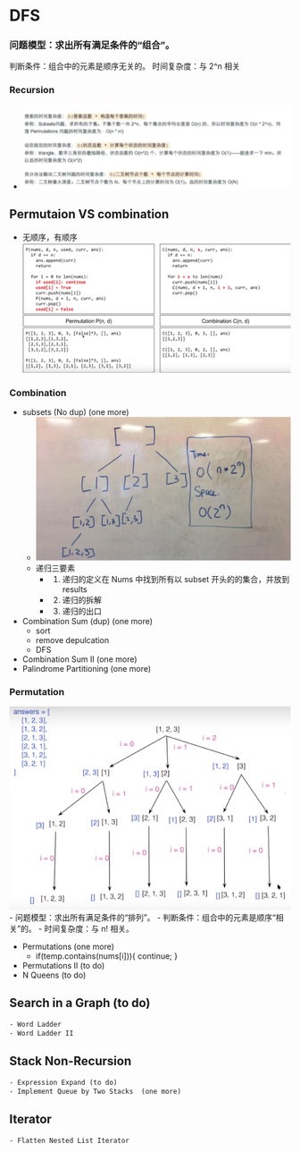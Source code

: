 # DFS

### 问题模型：求出所有满足条件的“组合”。
判断条件：组合中的元素是顺序无关的。
时间复杂度：与 2^n 相关
### Recursion
- ![subset](./assets/timec0.png)



## Permutaion VS combination
- 无顺序，有顺序
![permutaion VS combination](./assets/permutaionVScombination.png)
### Combination
- subsets (No dup)  (one more)
    - ![subset](./assets/subsets.png)
    - 递归三要素
        - 1. 递归的定义在 Nums 中找到所有以 subset 开头的的集合，并放到 results
        - 2. 递归的拆解
        - 3. 递归的出口
- Combination Sum (dup) (one more)
    - sort
    - remove depulcation
    - DFS
- Combination Sum II (one more)
- Palindrome Partitioning (one more)

### Permutation 
![Permutation](./assets/Permutations.png)
    - 问题模型：求出所有满足条件的“排列”。
    - 判断条件：组合中的元素是顺序“相关”的。
    - 时间复杂度：与 n! 相关。

- Permutations (one more)
    - if(temp.contains(nums[i])){
            continue;
        }
- Permutations II (to do)
- N Queens (to do)

## Search in a Graph (to do)
    - Word Ladder
    - Word Ladder II
## Stack Non-Recursion 
    - Expression Expand (to do)
    - Implement Queue by Two Stacks  (one more)
## Iterator
    - Flatten Nested List Iterator